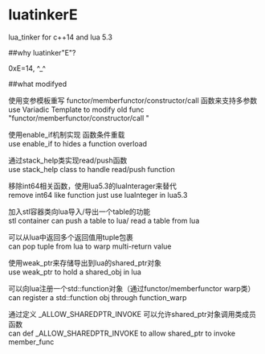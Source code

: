 # luatinkerE
lua_tinker for c++14 and lua 5.3

##why luatinker"E"?

0xE=14, ^_^

##what modifyed

使用变参模板重写 functor/memberfunctor/constructor/call 函数来支持多参数    
use Variadic Template to modify old func "functor/memberfunctor/constructor/call "



使用enable_if机制实现 函数条件重载   
use enable_if to hides a function overload 



通过stack_help类实现read/push函数  
use stack_help class to handle read/push function



移除int64相关函数，使用lua5.3的luaInterager来替代  
remove int64 like function just use luaInteger in lua5.3



加入stl容器类向lua导入/导出一个table的功能  
stl container can push a table to lua/ read a table from lua 

可以从lua中返回多个返回值用tuple包裹  
can pop tuple from lua to warp multi-return value


使用weak_ptr来存储导出到lua的shared_ptr对象  
use weak_ptr to hold a shared_obj in lua



可以向lua注册一个std::function对象（通过functor/memberfunctor warp类）  
can register a std::function obj through function_warp



通过定义 _ALLOW_SHAREDPTR_INVOKE 可以允许shared_ptr对象调用类成员函数  
can def _ALLOW_SHAREDPTR_INVOKE to allow shared_ptr to invoke member_func

